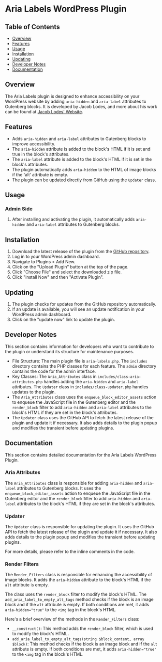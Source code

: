 # Aria Labels WordPress Plugin

## Table of Contents

-   [Overview](#overview)
-   [Features](#features)
-   [Usage](#usage)
-   [Installation](#installation)
-   [Updating](#updating)
-   [Developer Notes](#developer-notes)
-   [Documentation](#documentation)

## Overview

The Aria Labels plugin is designed to enhance accessibility on your WordPress website by adding `aria-hidden` and `aria-label` attributes to Gutenberg blocks. It is developed by Jacob Lodes, and more about his work can be found at [Jacob Lodes' Website](http://jlodes.com/).

## Features

-   Adds `aria-hidden` and `aria-label` attributes to Gutenberg blocks to improve accessibility.
-   The `aria-hidden` attribute is added to the block's HTML if it is set and true in the block's attributes.
-   The `aria-label` attribute is added to the block's HTML if it is set in the block's attributes.
-   The plugin automatically adds `aria-hidden` to the HTML of image blocks if the 'alt' attribute is empty.
-   The plugin can be updated directly from GitHub using the `Updater` class.

## Usage

### Admin Side

1. After installing and activating the plugin, it automatically adds `aria-hidden` and `aria-label` attributes to Gutenberg blocks.

## Installation

1. Download the latest release of the plugin from the [GitHub repository](https://github.com/Silver0034/Aria-Labels/releases).
2. Log in to your WordPress admin dashboard.
3. Navigate to Plugins > Add New.
4. Click on the "Upload Plugin" button at the top of the page.
5. Click "Choose File" and select the downloaded zip file.
6. Click "Install Now" and then "Activate Plugin".

## Updating

1. The plugin checks for updates from the GitHub repository automatically.
2. If an update is available, you will see an update notification in your WordPress admin dashboard.
3. Click on the "update now" link to update the plugin.

## Developer Notes

This section contains information for developers who want to contribute to the plugin or understand its structure for maintenance purposes.

-   File Structure: The main plugin file is `aria-labels.php`. The `includes` directory contains the PHP classes for each feature. The `admin` directory contains the code for the admin interface.
-   Key Classes: The `Aria_Attributes` class in `includes/class-aria-attributes.php` handles adding the `aria-hidden` and `aria-label` attributes. The `Updater` class in `includes/class-updater.php` handles updates to the plugin.
-   The `Aria_Attributes` class uses the `enqueue_block_editor_assets` action to enqueue the JavaScript file in the Gutenberg editor and the `render_block` filter to add `aria-hidden` and `aria-label` attributes to the block's HTML if they are set in the block's attributes.
-   The `Updater` class uses the GitHub API to fetch the latest release of the plugin and update it if necessary. It also adds details to the plugin popup and modifies the transient before updating plugins.

## Documentation

This section contains detailed documentation for the Aria Labels WordPress Plugin.

### Aria Attributes

The `Aria_Attributes` class is responsible for adding `aria-hidden` and `aria-label` attributes to Gutenberg blocks. It uses the `enqueue_block_editor_assets` action to enqueue the JavaScript file in the Gutenberg editor and the `render_block` filter to add `aria-hidden` and `aria-label` attributes to the block's HTML if they are set in the block's attributes.

### Updater

The `Updater` class is responsible for updating the plugin. It uses the GitHub API to fetch the latest release of the plugin and update it if necessary. It also adds details to the plugin popup and modifies the transient before updating plugins.

For more details, please refer to the inline comments in the code.

### Render Filters

The `Render_Filters` class is responsible for enhancing the accessibility of image blocks. It adds the `aria-hidden` attribute to the block's HTML if the `alt` attribute is empty.

The class uses the `render_block` filter to modify the block's HTML. The `add_aria_label_to_empty_alt_tags` method checks if the block is an image block and if the `alt` attribute is empty. If both conditions are met, it adds `aria-hidden="true"` to the `<img` tag in the block's HTML.

Here's a brief overview of the methods in the `Render_Filters` class:

-   `__construct()`: This method adds the `render_block` filter, which is used to modify the block's HTML.
-   `add_aria_label_to_empty_alt_tags(string $block_content, array $block)`: This method checks if the block is an image block and if the `alt` attribute is empty. If both conditions are met, it adds `aria-hidden="true"` to the `<img` tag in the block's HTML.

